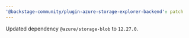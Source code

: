 ```yaml
---
'@backstage-community/plugin-azure-storage-explorer-backend': patch
---
```


Updated dependency `@azure/storage-blob` to `12.27.0`.
